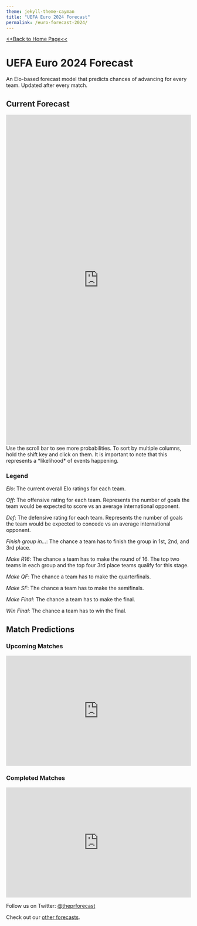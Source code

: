```yaml
---
theme: jekyll-theme-cayman
title: "UEFA Euro 2024 Forecast"
permalink: /euro-forecast-2024/
---
```

<meta name="twitter:card" content="summary">
<meta property="og:image" content="https://raw.githubusercontent.com/zecellomaster/the-projection-room/master/Preview%20Photos/2024%20Euro%20Main.jpg">

[<<Back to Home Page<<](https://zecellomaster.github.io/the-projection-room/)

# UEFA Euro 2024 Forecast
An Elo-based forecast model that predicts chances of advancing for every team. Updated after every match.

## Current Forecast
<iframe id="igraph" align="left" scrolling="yes" style="border:none;" seamless="seamless" src="https://zecellomaster.github.io/tprdatarepo/2024%20Euro/Visuals/EuroTable.html" height="900" width="100%"></iframe>
Use the scroll bar to see more probabilities. To sort by multiple columns, hold the shift key and click on them.
It is important to note that this represents a *likelihood* of events happening.

### Legend
*Elo*: The current overall Elo ratings for each team.

*Off*: The offensive rating for each team. Represents the number of goals the team would be expected to score vs an average international opponent.

*Def*: The defensive rating for each team. Represents the number of goals the team would be expected to concede vs an average international opponent.

*Finish group in...*: The chance a team has to finish the group in 1st, 2nd, and 3rd place.

*Make R16*: The chance a team has to make the round of 16. The top two teams in each group and the top four 3rd place teams qualify for this stage.

*Make QF*: The chance a team has to make the quarterfinals.

*Make SF*: The chance a team has to make the semifinals.

*Make Final*: The chance a team has to make the final.

*Win Final*: The chance a team has to win the final.

## Match Predictions

### Upcoming Matches
<iframe id="igraph" align="center" scrolling="yes" style="border:none;" seamless="seamless" src="https://zecellomaster.github.io/tprdatarepo/2024%20Euro/Visuals/EuroUpcomingGames.html" height="300" width="100%"></iframe>

### Completed Matches
<iframe id="igraph" align="center" scrolling="yes" style="border:none;" seamless="seamless" src="https://zecellomaster.github.io/tprdatarepo/2024%20Euro/Visuals/EuroFinishedGames.html" height="300" width="100%"></iframe>



Follow us on Twitter: [@theprforecast](https://twitter.com/theprforecast)

Check out our [other forecasts](https://zecellomaster.github.io/the-projection-room).
